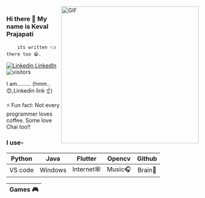 <img align="right" alt="GIF" src="https://i.postimg.cc/6QJdNmR3/giphy.gif" width="360"/>

### Hi there 👋 My name is Keval Prajapati
        its written 👈 there too 😁.

[![Linkedin](https://i.stack.imgur.com/gVE0j.png) LinkedIn](https://www.linkedin.com/in/keval-prajapati-7112771a6/)&nbsp; ![visitors](https://hit-badger.glitch.me/badge?page_id=kevalprajapati.id)

<!--
**kevalprajapati/kevalprajapati** is a ✨ _special_ ✨ repository because its `README.md` (this file) appears on your GitHub profile.

Here are some ideas to get you started:

- 🔭 I’m currently working on ...
- 🌱 I’m currently learning ...
- 👯 I’m looking to collaborate on ...
- 🤔 I’m looking for help with ...
- 💬 Ask me about ...    ![](https://github-readme-stats.vercel.app/api?username=bhav09&show_icons=true&line_height=30)
- 📫 How to reach me: ...
- 😄 Pronouns: ...
- ⚡ Fun fact: ...

-->

I am......... (hmm..😊,Linkedin link ☝)

⚡ Fun fact: Not every programmer loves coffee. Some love Chai too!!


### I use-


| Python | Java | Flutter | Opencv | Github |
| :---: | :---: | :---: | :---: | :---: |
| VS code | Windows | Internet🕸 | Music🎧 | Brain🧠|


|Games 🎮|
| :---: |




